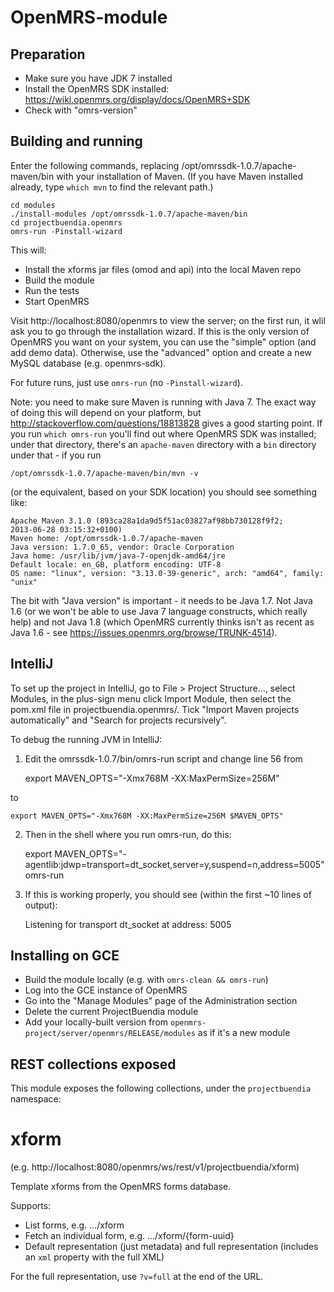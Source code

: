 OpenMRS-module
==============

Preparation
-----------

- Make sure you have JDK 7 installed
- Install the OpenMRS SDK installed:
  https://wiki.openmrs.org/display/docs/OpenMRS+SDK
- Check with "omrs-version"

Building and running
--------------------

Enter the following commands, replacing
/opt/omrssdk-1.0.7/apache-maven/bin with your installation of Maven.
(If you have Maven installed already, type `which mvn` to find the
relevant path.)

```
cd modules
./install-modules /opt/omrssdk-1.0.7/apache-maven/bin
cd projectbuendia.openmrs
omrs-run -Pinstall-wizard
```

This will:
- Install the xforms jar files (omod and api) into the local Maven repo
- Build the module
- Run the tests
- Start OpenMRS

Visit http://localhost:8080/openmrs to view the server; on the first
run, it wlil ask you to go through the installation wizard. If this is
the only version of OpenMRS you want on your system, you can use the
"simple" option (and add demo data). Otherwise, use the "advanced"
option and create a new MySQL database (e.g. openmrs-sdk).

For future runs, just use `omrs-run` (no `-Pinstall-wizard`).

Note: you need to make sure Maven is running with Java 7. The exact
way of doing this will depend on your platform, but
http://stackoverflow.com/questions/18813828 gives a good starting point.
If you run `which omrs-run` you'll find out where OpenMRS SDK was
installed; under that directory, there's an `apache-maven` directory
with a `bin` directory under that - if you run

    /opt/omrssdk-1.0.7/apache-maven/bin/mvn -v
    
(or the equivalent, based on your SDK location) you should see
something like:

```
Apache Maven 3.1.0 (893ca28a1da9d5f51ac03827af98bb730128f9f2;
2013-06-28 03:15:32+0100)
Maven home: /opt/omrssdk-1.0.7/apache-maven
Java version: 1.7.0_65, vendor: Oracle Corporation
Java home: /usr/lib/jvm/java-7-openjdk-amd64/jre
Default locale: en_GB, platform encoding: UTF-8
OS name: "linux", version: "3.13.0-39-generic", arch: "amd64", family: "unix"
```

The bit with "Java version" is important - it needs to be Java 1.7.
Not Java 1.6 (or we won't be able to use Java 7 language constructs,
which really help) and not Java 1.8 (which OpenMRS currently thinks
isn't as recent as Java 1.6 - see https://issues.openmrs.org/browse/TRUNK-4514).

IntelliJ
----

To set up the project in IntelliJ, go to File &gt; Project Structure...,
select Modules, in the plus-sign menu click Import Module, then select
the pom.xml file in projectbuendia.openmrs/.  Tick "Import Maven projects automatically"
and "Search for projects recursively".

To debug the running JVM in IntelliJ:

1. Edit the omrssdk-1.0.7/bin/omrs-run script and change line 56 from

    export MAVEN_OPTS="-Xmx768M -XX:MaxPermSize=256M"

to

    export MAVEN_OPTS="-Xmx768M -XX:MaxPermSize=256M $MAVEN_OPTS"

2. Then in the shell where you run omrs-run, do this:

    export MAVEN_OPTS="-agentlib:jdwp=transport=dt_socket,server=y,suspend=n,address=5005"
    omrs-run

3. If this is working properly, you should see (within the first ~10 lines of output):

    Listening for transport dt_socket at address: 5005

Installing on GCE
----

- Build the module locally (e.g. with `omrs-clean && omrs-run`)
- Log into the GCE instance of OpenMRS
- Go into the "Manage Modules" page of the Administration section
- Delete the current ProjectBuendia module
- Add your locally-built version from `openmrs-project/server/openmrs/RELEASE/modules`
  as if it's a new module

REST collections exposed
----

This module exposes the following collections, under the
`projectbuendia` namespace:

xform
=====

(e.g. http://localhost:8080/openmrs/ws/rest/v1/projectbuendia/xform)

Template xforms from the OpenMRS forms database.

Supports:

- List forms, e.g. .../xform
- Fetch an individual form, e.g. .../xform/{form-uuid}
- Default representation (just metadata) and full representation
  (includes an `xml` property with the full XML)
  
For the full representation, use `?v=full` at the end of the URL.

